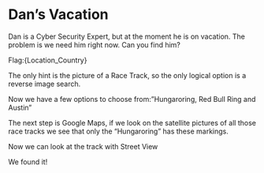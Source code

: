 # Dan’s Vacation

Dan is a Cyber Security Expert, but at the moment he is on
vacation. The problem is we need him right now. Can you find
him?



Flag:{Location_Country}

The only hint is the picture of a Race Track, so the only logical option is a reverse image search.


Now we have a few options to choose from:”Hungaroring, Red Bull Ring and Austin”

The next step is Google Maps, if we look on the satellite pictures of all those race tracks we see that only the “Hungaroring” has these markings.



Now we can look at the track with Street View 


We found it!